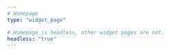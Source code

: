 ```yaml
---
# Homepage
type: "widget_page"

# Homepage is headless, other widget pages are not.
headless: "true"
---
```

